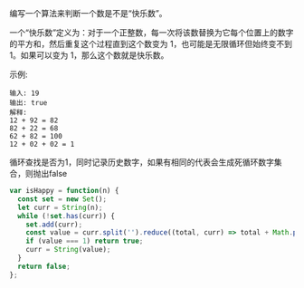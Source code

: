 编写一个算法来判断一个数是不是“快乐数”。

一个“快乐数”定义为：对于一个正整数，每一次将该数替换为它每个位置上的数字的平方和，然后重复这个过程直到这个数变为 1，也可能是无限循环但始终变不到 1。如果可以变为 1，那么这个数就是快乐数。

示例:

```
输入: 19
输出: true
解释:
12 + 92 = 82
82 + 22 = 68
62 + 82 = 100
12 + 02 + 02 = 1
```

循环查找是否为1，同时记录历史数字，如果有相同的代表会生成死循环数字集合，则抛出false
```javascript
var isHappy = function(n) {
  const set = new Set();
  let curr = String(n);
  while (!set.has(curr)) {
    set.add(curr);
    const value = curr.split('').reduce((total, curr) => total + Math.pow(curr, 2), 0);
    if (value === 1) return true;
    curr = String(value);
  }
  return false;
};
```
